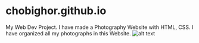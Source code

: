 # chobighor.github.io
My Web Dev Project. I have made a Photography Website with HTML, CSS. I have organized all my photographs in this Website. 
![alt text](https://github.com/cbiswas32/chobighor.github.io/blob/main/photographyweb.png?raw=true)
